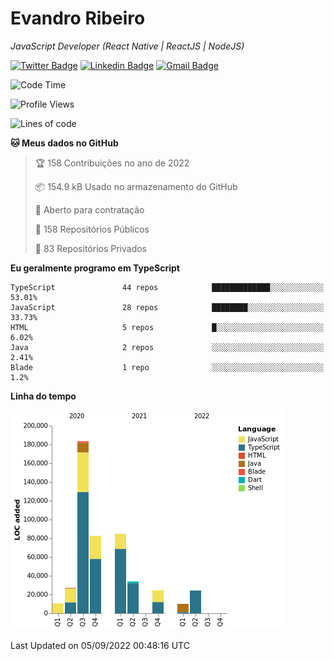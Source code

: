 # Evandro **Ribeiro**

*JavaScript Developer (React Native | ReactJS | NodeJS)*

[![Twitter Badge](https://img.shields.io/badge/-@ribeiroevandro-201B2D?style=flat-square&labelColor=201B2D&logo=twitter&logoColor=white&link=https://twitter.com/ribeiroevandro)](https://twitter.com/ribeiroevandro) 
[![Linkedin Badge](https://img.shields.io/badge/-Evandro%20Ribeiro-201B2D?style=flat-square&logo=Linkedin&logoColor=white&link=https://www.linkedin.com/in/ribeiroevandro)](https://www.linkedin.com/in/ribeiroevandro) 
[![Gmail Badge](https://img.shields.io/badge/-oi@ribeiroevandro.com.br-201B2D?style=flat-square&logo=Gmail&logoColor=white&link=mailto:oi@ribeiroevandro.com.br)](mailto:oi@ribeiroevandro.com.br)


<!--START_SECTION:waka-->
![Code Time](http://img.shields.io/badge/Code%20Time-0%20secs-blue)

![Profile Views](http://img.shields.io/badge/Visualizac%C3%B5es%20do%20perfil-6-blue)

![Lines of code](https://img.shields.io/badge/Desde%20o%20Hello%20World%20eu%20escrevi-481%20Thousand%20linhas%20de%20c%C3%B3digo-blue)

**🐱 Meus dados no GitHub** 

> 🏆 158 Contribuições no ano de 2022
 > 
> 📦 154.9 kB Usado no armazenamento do GitHub 
 > 
> 💼 Aberto para contratação
 > 
> 📜 158 Repositórios Públicos 
 > 
> 🔑 83 Repositórios Privados  
 > 
**Eu geralmente programo em TypeScript** 

```text
TypeScript               44 repos            █████████████░░░░░░░░░░░░   53.01% 
JavaScript               28 repos            ████████░░░░░░░░░░░░░░░░░   33.73% 
HTML                     5 repos             █░░░░░░░░░░░░░░░░░░░░░░░░   6.02% 
Java                     2 repos             ░░░░░░░░░░░░░░░░░░░░░░░░░   2.41% 
Blade                    1 repo              ░░░░░░░░░░░░░░░░░░░░░░░░░   1.2%

```


**Linha do tempo**

![Chart not found](https://raw.githubusercontent.com/ribeiroevandro/ribeiroevandro/master/charts/bar_graph.png) 


 Last Updated on 05/09/2022 00:48:16 UTC
<!--END_SECTION:waka-->
